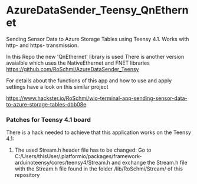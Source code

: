 # AzureDataSender_Teensy_QnEthernet

Sending Sensor Data to Azure Storage Tables using Teensy 4.1.
Works with http- and https- transmission.

In this Repo the new 'QnEthernet' library is used
There is another version avaialble which uses the NativeEthernet and FNET libraries
https://github.com/RoSchmi/AzureDataSender_Teensy

For details about the functions of this app and how to use and apply settings have a look on this similar project

https://www.hackster.io/RoSchmi/wio-terminal-app-sending-sensor-data-to-azure-storage-tables-dbb08e

### Patches for Teensy 4.1 board
There is a hack needed to achieve that this application works on the Teensy 4.1:
1) The used Stream.h header file has to be changed:
   Go to C:/Users/thisUser/.platformio/packages/framework-arduinoteensy/cores/teensy4/Stream.h
   and exchange the Stream.h file with the Stream.h file found in the folder /lib/RoSchmi/Stream/ of this repository
   

   
  
